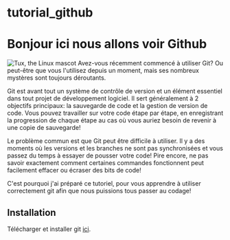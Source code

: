 # tutorial_github

# Bonjour ici nous allons voir Github
![Tux, the Linux mascot](https://www.cfa-afti.com/wp-content/uploads/2018/03/github.jpg)
Avez-vous récemment commencé à utiliser Git? Ou peut-être que vous l'utilisez depuis un moment, mais ses nombreux mystères sont toujours déroutants.

Git est avant tout un système de contrôle de version et un élément essentiel dans tout projet de développement logiciel. Il sert généralement à 2 objectifs principaux: la sauvegarde de code et la gestion de version de code. Vous pouvez travailler sur votre code étape par étape, en enregistrant la progression de chaque étape au cas où vous auriez besoin de revenir à une copie de sauvegarde!

Le problème commun est que Git peut être difficile à utiliser. Il y a des moments où les versions et les branches ne sont pas synchronisées et vous passez du temps à essayer de pousser votre code! Pire encore, ne pas savoir exactement comment certaines commandes fonctionnent peut facilement effacer ou écraser des bits de code!


C'est pourquoi j'ai préparé ce tutoriel, pour vous apprendre à utiliser correctement git afin que nous puissions tous passer au codage!

## Installation

Télécharger et installer git 
[ici](https://duckduckgo.com).
